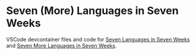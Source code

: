 # Seven (More) Languages in Seven Weeks

VSCode devcontainer files and code for [Seven Languages in Seven Weeks](https://pragprog.com/titles/btlang/seven-languages-in-seven-weeks) and [Seven More Languages in Seven Weeks](https://pragprog.com/titles/7lang/seven-more-languages-in-seven-weeks).
